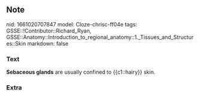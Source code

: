 ## Note
nid: 1661020707847
model: Cloze-chrisc-ff04e
tags: GSSE::!Contributor::Richard_Ryan, GSSE::Anatomy::Introduction_to_regional_anatomy::1._Tissues_and_Structures::Skin
markdown: false

### Text
<div class='toggle'>
  <strong>Sebaceous glands</strong> are usually confined to
  {{c1::hairy}} skin.
</div>

### Extra


